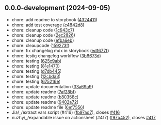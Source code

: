 ## 0.0.0-development (2024-09-05)

* chore: add readme to storybook ([4324411](https://github.com/deriv-com/quill-ui/commit/4324411))
* chore: add test coverage ([c4842d8](https://github.com/deriv-com/quill-ui/commit/c4842d8))
* chore: cleanup code ([1c943c7](https://github.com/deriv-com/quill-ui/commit/1c943c7))
* chore: cleanup code ([2ec2826](https://github.com/deriv-com/quill-ui/commit/2ec2826))
* chore: cleanup code ([efba6eb](https://github.com/deriv-com/quill-ui/commit/efba6eb))
* chore: cleaupcode ([159273f](https://github.com/deriv-com/quill-ui/commit/159273f))
* chore: fix changelog mdx in storybook ([ed1677f](https://github.com/deriv-com/quill-ui/commit/ed1677f))
* chore: testig changelog workflow ([3b6673d](https://github.com/deriv-com/quill-ui/commit/3b6673d))
* chore: testing ([625c9ab](https://github.com/deriv-com/quill-ui/commit/625c9ab))
* chore: testing ([81e1470](https://github.com/deriv-com/quill-ui/commit/81e1470))
* chore: testing ([d7db445](https://github.com/deriv-com/quill-ui/commit/d7db445))
* chore: testing ([12cbda3](https://github.com/deriv-com/quill-ui/commit/12cbda3))
* chore: testing ([675216e](https://github.com/deriv-com/quill-ui/commit/675216e))
* chore: update documentation ([33a69a9](https://github.com/deriv-com/quill-ui/commit/33a69a9))
* chore: update readme ([7af28bf](https://github.com/deriv-com/quill-ui/commit/7af28bf))
* chore: update readme ([b80358c](https://github.com/deriv-com/quill-ui/commit/b80358c))
* chore: update readme ([9402a72](https://github.com/deriv-com/quill-ui/commit/9402a72))
* chore: update readme file ([6ef7556](https://github.com/deriv-com/quill-ui/commit/6ef7556))
* Jia/_/extract vars script (#416) ([fb97ad7](https://github.com/deriv-com/quill-ui/commit/fb97ad7)), closes [#416](https://github.com/deriv-com/quill-ui/issues/416)
* nuzhy/_/expandable issue on actionsheet (#417) ([f97b452](https://github.com/deriv-com/quill-ui/commit/f97b452)), closes [#417](https://github.com/deriv-com/quill-ui/issues/417)




